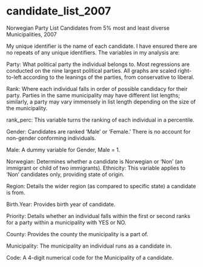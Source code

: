 # candidate_list_2007
Norwegian Party List Candidates from 5% most and least diverse Municipalities, 2007

My unique identifier is the name of each candidate. I have ensured there are no repeats of any unique identifiers. The variables in my analysis are: 

Party: What political party the individual belongs to. Most regressions are conducted on the nine largest political parties. All graphs are scaled right-to-left according to the leanings of the parties, from conservative to liberal.

Rank: Where each individual falls in order of possible candidacy for their party. Parties in the same municipality may have different list lengths; similarly, a party may vary immensely in list length depending on the size of the municipality. 

rank_perc: This variable turns the ranking of each individual in a percentile.

Gender: Candidates are ranked ‘Male’ or ‘Female.’ There is no account for non-gender conforming individuals. 

Male: A dummy variable for Gender, Male = 1. 

Norwegian: Determines whether a candidate is Norwegian or ‘Non’ (an immigrant or child of two immigrants).
Ethnicity: This variable applies to ‘Non’ candidates only, providing state of origin.

Region: Details the wider region (as compared to specific state) a candidate is from.

Birth.Year: Provides birth year of candidate.

Priority: Details whether an individual falls within the first or second ranks for a party within a municipality with YES or NO.

County: Provides the county the municipality is a part of.

Municipality: The municipality an individual runs as a candidate in.

Code: A 4-digit numerical code for the Municipality of a candidate. 
